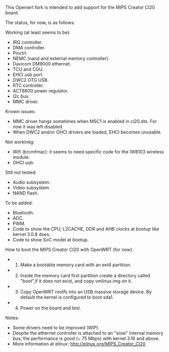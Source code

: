 This Openwrt fork is intended to add support for the MIPS Creator CI20 board.

The status, for now, is as follows:

Working (at least seems to be):
- IRQ controller.
- DMA controller.
- Pinctrl.
- NEMC (nand and external memory controller).
- Davicom DM9000 ethernet.
- TCU and CGU.
- EHCI usb port.
- DWC2 OTG USB.
- RTC controller.
- ACT8600 power regulator.
- I2c bus.
- MMC driver.

Known issues:
- MMC driver hangs sometimes when MSC1 is enabled in ci20.dts. For now it was left disabled.
- When DWC2 and/or OHCI drivers are loaded, EHCI becomes unusable.

Not workinkg:
- Wifi (brcmfmac): it seems to need specific code for the IW8103 wireless module.
- OHCI usb.

Still not tested:
- Audio subsystem.
- Video subsystem.
- NAND flash.

To be added:
- Bluetooth.
- ADC.
- PWM.
- Code to show the CPU, L2CACHE, DDR and AHB clocks at bootup like kernel 3.0.8 does.
- Code to show SoC model at bootup.

How to boot the MIPS Creator CI20 with OpenWRT (for now):
- 1. Make a bootable memory card with an ext4 partition.
- 2. Inside the memory card first partition create a directory called "boot",if it does not exist, and copy vmlinux.img on it.
- 3. Copy OpenWRT rootfs into an USB massive storage device. By default the kernel is configured to boot sda1.
- 4. Power on the board and test.

Notes:
- Some drivers need to be improved (WIP).
- Despite the ethernet controller is attached to an "slow" internal memory bus, the performance is good (~ 75 Mbps) with kernel 3.16 and above.
- More information at elinux: http://elinux.org/MIPS_Creator_CI20
